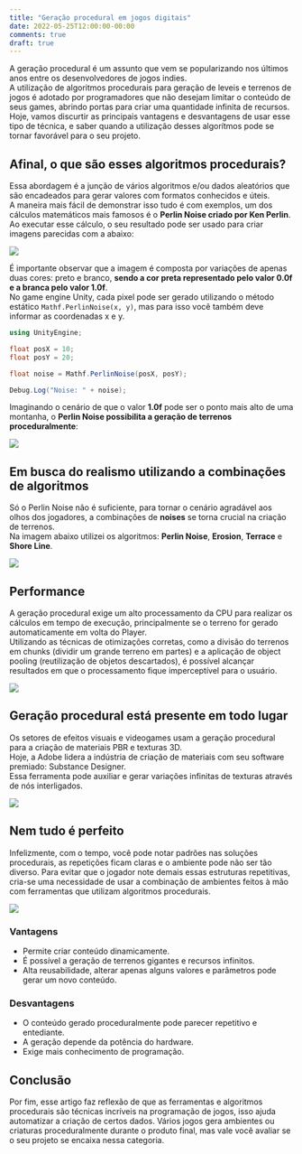 ```yaml
---
title: "Geração procedural em jogos digitais"
date: 2022-05-25T12:00:00-00:00
comments: true
draft: true
---
```


A geração procedural é um assunto que vem se popularizando nos últimos anos entre os desenvolvedores de jogos indies. <br>
A utilização de algoritmos procedurais para geração de leveis e terrenos de jogos é adotado por programadores que não desejam limitar o conteúdo de seus games, abrindo portas para criar uma quantidade infinita de recursos. <br>
Hoje, vamos discurtir as principais vantagens e desvantagens de usar esse tipo de técnica, e saber quando a utilização desses algorítmos pode se tornar favorável para o seu projeto.

## Afinal, o que são esses algoritmos procedurais?
Essa abordagem é a junção de vários algoritmos e/ou dados aleatórios que são encadeados para gerar valores com formatos conhecidos e úteis. <br>
A maneira mais fácil de demonstrar isso tudo é com exemplos, um dos cálculos matemáticos mais famosos é o **Perlin Noise criado por Ken Perlin**. Ao executar esse cálculo, o seu resultado pode ser usado para criar imagens parecidas com a abaixo:

![](2022-05-25-15-39-24.png)

É importante observar que a imagem é composta por variações de apenas duas cores: preto e branco, **sendo a cor preta representado pelo valor 0.0f e a branca pelo valor 1.0f**. <br>
No game engine Unity, cada pixel pode ser gerado utilizando o método estático `Mathf.PerlinNoise(x, y)`, mas para isso você também deve informar as coordenadas x e y.

```csharp
using UnityEngine;

float posX = 10;
float posY = 20;

float noise = Mathf.PerlinNoise(posX, posY);

Debug.Log("Noise: " + noise);
```

Imaginando o cenário de que o valor **1.0f** pode ser o ponto mais alto de uma montanha, o **Perlin Noise possibilita a geração de terrenos proceduralmente**:

![](2022-05-25-16-11-38.png)

## Em busca do realismo utilizando a combinações de algoritmos

Só o Perlin Noise não é suficiente, para tornar o cenário agradável aos olhos dos jogadores, a combinações de **noises** se torna crucial na criação de terrenos. <br>
Na imagem abaixo utilizei os algoritmos: **Perlin Noise**, **Erosion**, **Terrace** e **Shore Line**.

![](2022-05-25-16-22-14.png)

## Performance

A geração procedural exige um alto processamento da CPU para realizar os cálculos em tempo de execução, principalmente se o terreno for gerado automaticamente em volta do Player. <br>
Utilizando as técnicas de otimizações corretas, como a divisão do terrenos em chunks (dividir um grande terreno em partes) e a aplicação de object pooling (reutilização de objetos descartados), é possível alcançar resultados em que o processamento fique imperceptível para o usuário. <br>

![](2022-05-26-10-50-26.png)

## Geração procedural está presente em todo lugar

Os setores de efeitos visuais e videogames usam a geração procedural para a criação de materiais PBR e texturas 3D. <br>
Hoje, a Adobe lidera a indústria de criação de materiais com seu software premiado: Substance Designer. <br>
Essa ferramenta pode auxiliar e gerar variações infinitas de texturas através de nós interligados.

![](2022-05-26-11-23-12.png)

## Nem tudo é perfeito

Infelizmente, com o tempo, você pode notar padrões nas soluções procedurais, as repetições ficam claras e o ambiente pode não ser tão diverso. Para evitar que o jogador note demais essas estruturas repetitivas, cria-se uma necessidade de usar a combinação de ambientes feitos à mão com ferramentas que utilizam algoritmos procedurais.

![](2022-05-26-14-31-02.png)

### Vantagens
* Permite criar conteúdo dinamicamente.
* É possível a geração de terrenos gigantes e recursos infinitos.
* Alta reusabilidade, alterar apenas alguns valores e parâmetros pode gerar um novo conteúdo.

### Desvantagens
* O conteúdo gerado proceduralmente pode parecer repetitivo e entediante.
* A geração depende da potência do hardware.
* Exige mais conhecimento de programação.

## Conclusão

Por fim, esse artigo faz reflexão de que as ferramentas e algoritmos procedurais são técnicas incríveis na programação de jogos, isso ajuda automatizar a criação de certos dados. Vários jogos gera ambientes ou criaturas proceduralmente durante o produto final, mas vale você avaliar se o seu projeto se encaixa nessa categoria.
